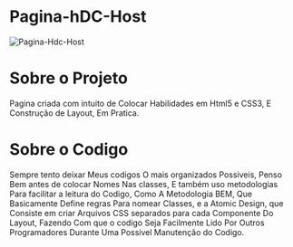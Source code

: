 # Pagina-hDC-Host

 ![Pagina-Hdc-Host](https://user-images.githubusercontent.com/35117093/130363606-ad704bad-e5fa-4570-a274-b1be7d2af368.jpg)


# Sobre o Projeto
Pagina criada com intuito de Colocar Habilidades em Html5 e CSS3, E Construção de Layout, Em Pratica.

# Sobre o Codigo
Sempre tento deixar Meus codigos O mais organizados Possiveis, Penso Bem antes de colocar Nomes Nas classes, E também uso metodologias Para facilitar a leitura do Codigo, Como A Metodologia BEM, Que Basicamente Define regras Para nomear Classes, e a Atomic Design, que Consiste em criar Arquivos CSS separados para cada Componente Do Layout, Fazendo Com que o codigo Seja Facilmente Lido Por Outros Programadores Durante Uma Possivel Manutenção do Codigo.
